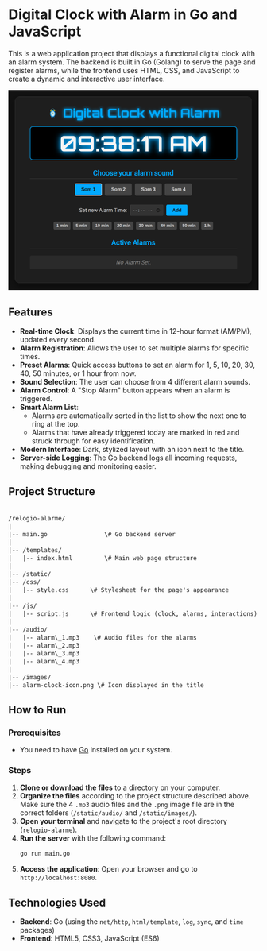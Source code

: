 # Digital Clock with Alarm in Go and JavaScript

This is a web application project that displays a functional digital clock with an alarm system. The backend is built in Go (Golang) to serve the page and register alarms, while the frontend uses HTML, CSS, and JavaScript to create a dynamic and interactive user interface.

<img src="photo/clock_1.png" alt="Clock">

## Features

* **Real-time Clock**: Displays the current time in 12-hour format (AM/PM), updated every second.
* **Alarm Registration**: Allows the user to set multiple alarms for specific times.
* **Preset Alarms**: Quick access buttons to set an alarm for 1, 5, 10, 20, 30, 40, 50 minutes, or 1 hour from now.
* **Sound Selection**: The user can choose from 4 different alarm sounds.
* **Alarm Control**: A "Stop Alarm" button appears when an alarm is triggered.
* **Smart Alarm List**:
    * Alarms are automatically sorted in the list to show the next one to ring at the top.
    * Alarms that have already triggered today are marked in red and struck through for easy identification.
* **Modern Interface**: Dark, stylized layout with an icon next to the title.
* **Server-side Logging**: The Go backend logs all incoming requests, making debugging and monitoring easier.

## Project Structure

```

/relogio-alarme/
|
|-- main.go                \# Go backend server
|
|-- /templates/
|   |-- index.html         \# Main web page structure
|
|-- /static/
|-- /css/
|   |-- style.css      \# Stylesheet for the page's appearance
|
|-- /js/
|   |-- script.js      \# Frontend logic (clock, alarms, interactions)
|
|-- /audio/
|   |-- alarm\_1.mp3    \# Audio files for the alarms
|   |-- alarm\_2.mp3
|   |-- alarm\_3.mp3
|   |-- alarm\_4.mp3
|
|-- /images/
|-- alarm-clock-icon.png \# Icon displayed in the title

````

## How to Run

### Prerequisites

* You need to have [Go](https://golang.org/dl/) installed on your system.

### Steps

1.  **Clone or download the files** to a directory on your computer.
2.  **Organize the files** according to the project structure described above. Make sure the 4 `.mp3` audio files and the `.png` image file are in the correct folders (`/static/audio/` and `/static/images/`).
3.  **Open your terminal** and navigate to the project's root directory (`relogio-alarme`).
4.  **Run the server** with the following command:
    ```bash
    go run main.go
    ```
5.  **Access the application**: Open your browser and go to `http://localhost:8080`.

## Technologies Used

* **Backend**: Go (using the `net/http`, `html/template`, `log`, `sync`, and `time` packages)
* **Frontend**: HTML5, CSS3, JavaScript (ES6)
